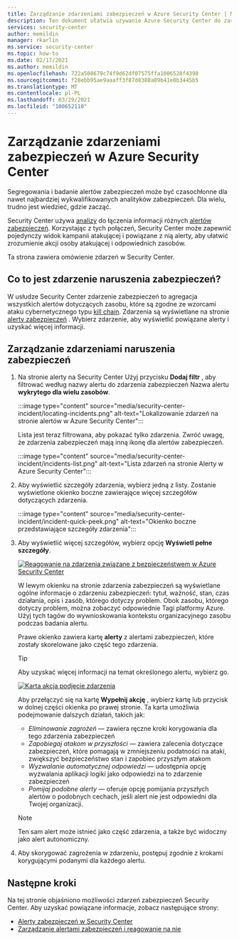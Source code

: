 ```yaml
---
title: Zarządzanie zdarzeniami zabezpieczeń w Azure Security Center | Microsoft Docs
description: Ten dokument ułatwia używanie Azure Security Center do zarządzania zdarzeniami zabezpieczeń.
services: security-center
author: memildin
manager: rkarlin
ms.service: security-center
ms.topic: how-to
ms.date: 02/17/2021
ms.author: memildin
ms.openlocfilehash: 722a508679c74f9d62df07575ffa1006528f4398
ms.sourcegitcommit: f28ebb95ae9aaaff3f87d8388a09b41e0b3445b5
ms.translationtype: MT
ms.contentlocale: pl-PL
ms.lasthandoff: 03/29/2021
ms.locfileid: "100652110"
---
```

# <a name="manage-security-incidents-in-azure-security-center"></a>Zarządzanie zdarzeniami zabezpieczeń w Azure Security Center

Segregowania i badanie alertów zabezpieczeń może być czasochłonne dla nawet najbardziej wykwalifikowanych analityków zabezpieczeń. Dla wielu, trudno jest wiedzieć, gdzie zacząć. 

Security Center używa [analizy](./security-center-alerts-overview.md) do łączenia informacji różnych [alertów zabezpieczeń](security-center-managing-and-responding-alerts.md). Korzystając z tych połączeń, Security Center może zapewnić pojedynczy widok kampanii atakującej i powiązane z nią alerty, aby ułatwić zrozumienie akcji osoby atakującej i odpowiednich zasobów.

Ta strona zawiera omówienie zdarzeń w Security Center.

## <a name="what-is-a-security-incident"></a>Co to jest zdarzenie naruszenia zabezpieczeń?

W usłudze Security Center zdarzenie zabezpieczeń to agregacja wszystkich alertów dotyczących zasobu, które są zgodne ze wzorcami ataku cybernetycznego typu [kill chain](alerts-reference.md#intentions). Zdarzenia są wyświetlane na stronie [alerty zabezpieczeń](security-center-managing-and-responding-alerts.md) . Wybierz zdarzenie, aby wyświetlić powiązane alerty i uzyskać więcej informacji.

## <a name="managing-security-incidents"></a>Zarządzanie zdarzeniami naruszenia zabezpieczeń

1. Na stronie alerty na Security Center Użyj przycisku **Dodaj filtr** , aby filtrować według nazwy alertu do zdarzenia zabezpieczeń Nazwa alertu **wykrytego dla wielu zasobów**. 

    :::image type="content" source="media/security-center-incident/locating-incidents.png" alt-text="Lokalizowanie zdarzeń na stronie alertów w Azure Security Center":::

    Lista jest teraz filtrowana, aby pokazać tylko zdarzenia. Zwróć uwagę, że zdarzenia zabezpieczeń mają inną ikonę dla alertów zabezpieczeń.

    :::image type="content" source="media/security-center-incident/incidents-list.png" alt-text="Lista zdarzeń na stronie Alerty w Azure Security Center":::

1. Aby wyświetlić szczegóły zdarzenia, wybierz jedną z listy. Zostanie wyświetlone okienko boczne zawierające więcej szczegółów dotyczących zdarzenia.

    :::image type="content" source="media/security-center-incident/incident-quick-peek.png" alt-text="Okienko boczne przedstawiające szczegóły zdarzenia":::

1. Aby wyświetlić więcej szczegółów, wybierz opcję **Wyświetl pełne szczegóły**.

    [![Reagowanie na zdarzenia związane z bezpieczeństwem w Azure Security Center](media/security-center-incident/incident-details.png)](media/security-center-incident/incident-details.png#lightbox)

    W lewym okienku na stronie zdarzenia zabezpieczeń są wyświetlane ogólne informacje o zdarzeniu zabezpieczeń: tytuł, ważność, stan, czas działania, opis i zasób, którego dotyczy problem. Obok zasobu, którego dotyczy problem, można zobaczyć odpowiednie Tagi platformy Azure. Użyj tych tagów do wywnioskowania kontekstu organizacyjnego zasobu podczas badania alertu.

    Prawe okienko zawiera kartę **alerty** z alertami zabezpieczeń, które zostały skorelowane jako część tego zdarzenia. 

    >[!TIP]
    > Aby uzyskać więcej informacji na temat określonego alertu, wybierz go. 

    [![Karta akcja podjęcie zdarzenia](media/security-center-incident/incident-take-action-tab.png)](media/security-center-incident/incident-take-action-tab.png#lightbox)

    Aby przełączyć się na kartę **Wypełnij akcję** , wybierz kartę lub przycisk w dolnej części okienka po prawej stronie. Ta karta umożliwia podejmowanie dalszych działań, takich jak:
    - *Eliminowanie zagrożeń* — zawiera ręczne kroki korygowania dla tego zdarzenia zabezpieczeń
    - *Zapobiegaj atakom w przyszłości* — zawiera zalecenia dotyczące zabezpieczeń, które pomagają w zmniejszeniu podatności na ataki, zwiększyć bezpieczeństwo stan i zapobiec przyszłym atakom
    - *Wyzwalanie automatycznej odpowiedzi* — udostępnia opcję wyzwalania aplikacji logiki jako odpowiedzi na to zdarzenie zabezpieczeń
    - *Pomijaj podobne alerty* — oferuje opcję pomijania przyszłych alertów o podobnych cechach, jeśli alert nie jest odpowiedni dla Twojej organizacji. 

   > [!NOTE]
   > Ten sam alert może istnieć jako część zdarzenia, a także być widoczny jako alert autonomiczny.

1. Aby skorygować zagrożenia w zdarzeniu, postępuj zgodnie z krokami korygującymi podanymi dla każdego alertu.


## <a name="next-steps"></a>Następne kroki

Na tej stronie objaśniono możliwości zdarzeń zabezpieczeń Security Center. Aby uzyskać powiązane informacje, zobacz następujące strony:

- [Alerty zabezpieczeń w Security Center](security-center-alerts-overview.md)
- [Zarządzanie alertami zabezpieczeń i reagowanie na nie](security-center-managing-and-responding-alerts.md)